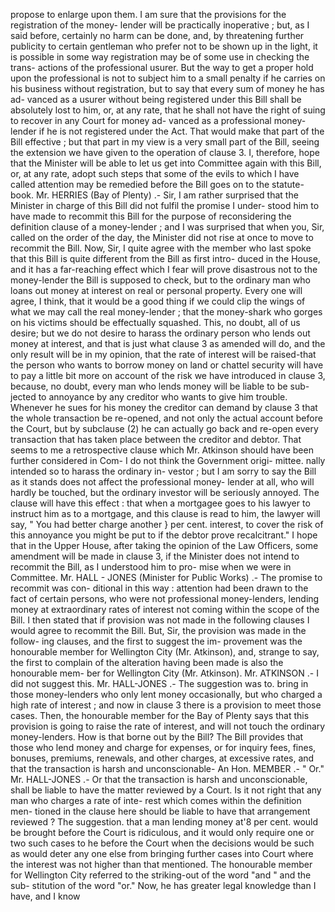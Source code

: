 propose to enlarge upon them. I am sure that the provisions for the registration of the money- lender will be practically inoperative ; but, as I said before, certainly no harm can be done, and, by threatening further publicity to certain gentleman who prefer not to be shown up in the light, it is possible in some way registration may be of some use in checking the trans- actions of the professional usurer. But the way to get a proper hold upon the professional is not to subject him to a small penalty if he carries on his business without registration, but to say that every sum of money he has ad- vanced as a usurer without being registered under this Bill shall be absolutely lost to him, or, at any rate, that he shall not have the right of suing to recover in any Court for money ad- vanced as a professional money-lender if he is not registered under the Act. That would make that part of the Bill effective ; but that part in my view is a very small part of the Bill, seeing the extension we have given to the operation of clause 3. I, therefore, hope that the Minister will be able to let us get into Committee again with this Bill, or, at any rate, adopt such steps that some of the evils to which I have called attention may be remedied before the Bill goes on to the statute-book. Mr. HERRIES (Bay of Plenty) .- Sir, I am rather surprised that the Minister in charge of this Bill did not fulfil the promise I under- stood him to have made to recommit this Bill for the purpose of reconsidering the definition clause of a money-lender ; and I was surprised that when you, Sir, called on the order of the day, the Minister did not rise at once to move to recommit the Bill. Now, Sir, I quite agree with the member who last spoke that this Bill is quite different from the Bill as first intro- duced in the House, and it has a far-reaching effect which I fear will prove disastrous not to the money-lender the Bill is supposed to check, but to the ordinary man who loans out money at interest on real or personal property. Every one will agree, I think, that it would be a good thing if we could clip the wings of what we may call the real money-lender ; that the money-shark who gorges on his victims should be effectually squashed. This, no doubt, all of us desire; but we do not desire to harass the ordinary person who lends out money at interest, and that is just what clause 3 as amended will do, and the only result will be in my opinion, that the rate of interest will be raised-that the person who wants to borrow money on land or chattel security will have to pay a little bit more on account of the risk we have introduced in clause 3, because, no doubt, every man who lends money will be liable to be sub- jected to annoyance by any creditor who wants to give him trouble. Whenever he sues for his money the creditor can demand by clause 3 that the whole transaction be re-opened, and not only the actual account before the Court, but by subclause (2) he can actually go back and re-open every transaction that has taken place between the creditor and debtor. That seems to me a retrospective clause which Mr. Atkinson should have been further considered in Com- I do not think the Government origi- mittee. nally intended so to harass the ordinary in- vestor ; but I am sorry to say the Bill as it stands does not affect the professional money- lender at all, who will hardly be touched, but the ordinary investor will be seriously annoyed. The clause will have this effect : that when a mortgagee goes to his lawyer to instruct him as to a mortgage, and this clause is read to him, the lawyer will say, " You had better charge another } per cent. interest, to cover the risk of this annoyance you might be put to if the debtor prove recalcitrant." I hope that in the Upper House, after taking the opinion of the Law Officers, some amendment will be made in clause 3, if the Minister does not intend to recommit the Bill, as I understood him to pro- mise when we were in Committee. Mr. HALL - JONES (Minister for Public Works) .- The promise to recommit was con- ditional in this way : attention had been drawn to the fact of certain persons, who were not professional money-lenders, lending money at extraordinary rates of interest not coming within the scope of the Bill. I then stated that if provision was not made in the following clauses I would agree to recommit the Bill. But, Sir, the provision was made in the follow- ing clauses, and the first to suggest the im- provement was the honourable member for Wellington City (Mr. Atkinson), and, strange to say, the first to complain of the alteration having been made is also the honourable mem- ber for Wellington City (Mr. Atkinson). Mr. ATKINSON .- I did not suggest this. Mr. HALL-JONES .- The suggestion was to. bring in those money-lenders who only lent money occasionally, but who charged a high rate of interest ; and now in clause 3 there is a provision to meet those cases. Then, the honourable member for the Bay of Plenty says that this provision is going to raise the rate of interest, and will not touch the ordinary money-lenders. How is that borne out by the Bill? The Bill provides that those who lend money and charge for expenses, or for inquiry fees, fines, bonuses, premiums, renewals, and other charges, at excessive rates, and that the transaction is harsh and unconscionable- An Hon. MEMBER .- " Or." Mr. HALL-JONES .- Or that the transaction is harsh and unconscionable, shall be liable to have the matter reviewed by a Court. Is it not right that any man who charges a rate of inte- rest which comes within the definition men- tioned in the clause here should be liable to have that arrangement reviewed ? The suggestion. that a man lending money at'8 per cent. would be brought before the Court is ridiculous, and it would only require one or two such cases to he before the Court when the decisions would be such as would deter any one else from bringing further cases into Court where the interest was not higher than that mentioned. The honourable member for Wellington City referred to the striking-out of the word "and " and the sub- stitution of the word "or." Now, he has greater legal knowledge than I have, and I know 
